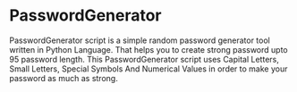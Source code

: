# PasswordGenerator
PasswordGenerator script is a simple random password generator tool written in Python Language. That helps you to create strong password upto 95 password length. This PasswordGenerator script uses Capital Letters, Small Letters, Special Symbols And Numerical Values in order to make your password as much as strong. 
